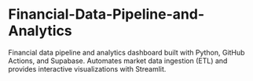 # Financial-Data-Pipeline-and-Analytics
Financial data pipeline and analytics dashboard built with Python, GitHub Actions, and Supabase. Automates market data ingestion (ETL) and provides interactive visualizations with Streamlit.
